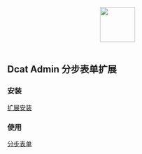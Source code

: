 <div align="center">
    <img src="http://www.dcatadmin.com/assets/img/logo-text.png" height="80"> 
</div>
<br>


## Dcat Admin 分步表单扩展

### 安装

[扩展安装](http://www.dcatadmin.com/docs/2.x/extension-f.html)

### 使用
 [分步表单](http://www.dcatadmin.com/docs/2.x/model-form-step.html)

